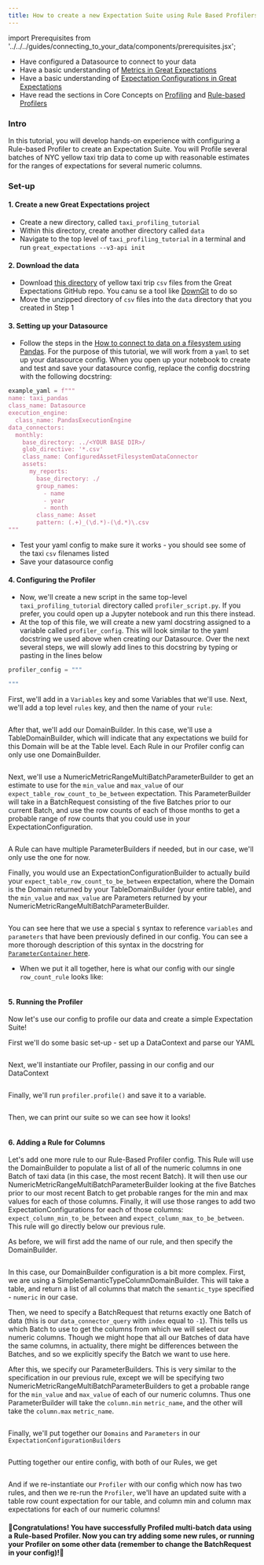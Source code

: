 ```yaml
---
title: How to create a new Expectation Suite using Rule Based Profilers
---
```

import Prerequisites from '../../../guides/connecting_to_your_data/components/prerequisites.jsx';

<Prerequisites>

- Have configured a Datasource to connect to your data
- Have a basic understanding of [Metrics in Great Expectations](https://docs.greatexpectations.io/en/latest/reference/core_concepts/metrics.html)
- Have a basic understanding of [Expectation Configurations in Great Expectations](https://docs.greatexpectations.io/en/latest/reference/core_concepts/expectations/expectations.html#expectation-concepts-domain-and-success-keys)
- Have read the sections in Core Concepts on [Profiling](../../../reference/core-concepts#profiling) and [Rule-based Profilers](../../../reference/core-concepts#rule-based-profilers)

</Prerequisites>

### Intro

In this tutorial, you will develop hands-on experience with configuring a Rule-based Profiler to create an Expectation Suite. You will Profile several batches of NYC yellow taxi trip data to come up with reasonable estimates for the ranges of expectations for several numeric columns.

### Set-up
#### 1. Create a new Great Expectations project
- Create a new directory, called `taxi_profiling_tutorial`
- Within this directory, create another directory called `data`
- Navigate to the top level of `taxi_profiling_tutorial` in a terminal and run `great_expectations --v3-api init`

#### 2. Download the data
- Download [this directory](https://github.com/great-expectations/great_expectations/tree/develop/tests/test_sets/taxi_yellow_trip_data_samples) of yellow taxi trip `csv` files from the Great Expectations GitHub repo. You canu se a tool like [DownGit](https://downgit.github.io/) to do so
- Move the unzipped directory of `csv` files into the `data` directory that you created in Step 1

#### 3. Setting up your Datasource
- Follow the steps in the [How to connect to data on a filesystem using Pandas](../../../guides/connecting_to_your_data/filesystem/pandas). For the purpose of this tutorial, we will work from a `yaml` to set up your datasource config. When you open up your notebook to create and test and save your datasource config, replace the config docstring with the following docstring:
```python
example_yaml = f"""
name: taxi_pandas
class_name: Datasource
execution_engine:
  class_name: PandasExecutionEngine
data_connectors:
  monthly:
    base_directory: ../<YOUR BASE DIR>/
    glob_directive: '*.csv'
    class_name: ConfiguredAssetFilesystemDataConnector
    assets:
      my_reports:
        base_directory: ./
        group_names:
          - name
          - year
          - month
        class_name: Asset
        pattern: (.+)_(\d.*)-(\d.*)\.csv
"""
```
- Test your yaml config to make sure it works - you should see some of the taxi `csv` filenames listed
- Save your datasource config

#### 4. Configuring the Profiler
- Now, we'll create a new script in the same top-level `taxi_profiling_tutorial` directory called `profiler_script.py`. If you prefer, you could open up a Jupyter notebook and run this there instead.
- At the top of this file, we will create a new yaml docstring assigned to a variable called `profiler_config`. This will look similar to the yaml docstring we used above when creating our Datasource. Over the next several steps, we will slowly add lines to this docstring by typing or pasting in the lines below
```python 
profiler_config = """

"""
```

First, we'll add in a `Variables` key and some Variables that we'll use. Next, we'll add a top level `rules` key, and then the name of your `rule`:
```yaml file=../../../../tests/integration/docusaurus/rule_based_profiler/multi_batch_example.py#L10-L15
```

After that, we'll add our DomainBuilder. In this case, we'll use a TableDomainBuilder, which will indicate that any expectations we build for this Domain will be at the Table level. Each Rule in our Profiler config can only use one DomainBuilder.
```yaml file=../../../../tests/integration/docusaurus/rule_based_profiler/multi_batch_example.py#L16-L17
```

Next, we'll use a NumericMetricRangeMultiBatchParameterBuilder to get an estimate to use for the `min_value` and `max_value` of our `expect_table_row_count_to_be_between` expectation. This ParameterBuilder will take in a BatchRequest consisting of the five Batches prior to our current Batch, and use the row counts of each of those months to get a probable range of row counts that you could use in your ExpectationConfiguration.
```yaml file=../../../../tests/integration/docusaurus/rule_based_profiler/multi_batch_example.py#L18-L32
```

A Rule can have multiple ParameterBuilders if needed, but in our case, we'll only use the one for now.

Finally, you would use an ExpectationConfigurationBuilder to actually build your `expect_table_row_count_to_be_between` expectation, where the Domain is the Domain returned by your TableDomainBuilder (your entire table), and the `min_value` and `max_value` are Parameters returned by your NumericMetricRangeMultiBatchParameterBuilder.
```yaml file=../../../../tests/integration/docusaurus/rule_based_profiler/multi_batch_example.py#L33-L41
```
You can see here that we use a special `$` syntax to reference `variables` and `parameters` that have been previously defined in our config. You can see a more thorough description of this syntax in the  docstring for [`ParameterContainer` here](https://github.com/great-expectations/great_expectations/blob/develop/great_expectations/rule_based_profiler/parameter_builder/parameter_container.py).

- When we put it all together, here is what our config with our single `row_count_rule` looks like:
```yaml file=../../../../tests/integration/docusaurus/rule_based_profiler/multi_batch_example.py#L10-L41
```

#### 5. Running the Profiler
Now let's use our config to profile our data and create a simple Expectation Suite!

First we'll do some basic set-up - set up a DataContext and parse our YAML
```yaml file=../../../../tests/integration/docusaurus/rule_based_profiler/multi_batch_example.py#L100-L104
```

Next, we'll instantiate our Profiler, passing in our config and our DataContext
```yaml file=../../../../tests/integration/docusaurus/rule_based_profiler/multi_batch_example.py#L106-L109
```

Finally, we'll run `profiler.profile()` and save it to a variable. 
```yaml file=../../../../tests/integration/docusaurus/rule_based_profiler/multi_batch_example.py#L111
```
Then, we can print our suite so we can see how it looks!
```yaml file=../../../../tests/integration/docusaurus/rule_based_profiler/multi_batch_example.py#L116-L140
```

#### 6. Adding a Rule for Columns
Let's add one more rule to our Rule-Based Profiler config. This Rule will use the DomainBuilder to populate a list of all of the numeric columns in one Batch of taxi data (in this case, the most recent Batch). It will then use our NumericMetricRangeMultiBatchParameterBuilder looking at the five Batches prior to our most recent Batch to get probable ranges for the min and max values for each of those columns. Finally, it will use those ranges to add two ExpectationConfigurations for each of those columns: `expect_column_min_to_be_between` and `expect_column_max_to_be_between`. This rule will go directly below our previous rule.

As before, we will first add the name of our rule, and then specify the DomainBuilder.
```yaml file=../../../../tests/integration/docusaurus/rule_based_profiler/multi_batch_example.py#L43-L53
```
In this case, our DomainBuilder configuration is a bit more complex. First, we are using a SimpleSemanticTypeColumnDomainBuilder. This will take a table, and return a list of all columns that match the `semantic_type` specified - `numeric` in our case.

Then, we need to specify a BatchRequest that returns exactly one Batch of data (this is our `data_connector_query` with `index` equal to `-1`). This tells us which Batch to use to get the columns from which we will select our numeric columns. Though we might hope that all our Batches of data have the same columns, in actuality, there might be differences between the Batches, and so we explicitly specify the Batch we want to use here.

After this, we specify our ParameterBuilders. This is very similar to the specification in our previous rule, except we will be specifying two NumericMetricRangeMultiBatchParameterBuilders to get a probable range for the `min_value` and `max_value` of each of our numeric columns. Thus one ParameterBuilder will take the `column.min` `metric_name`, and the other will take the `column.max` `metric_name`.
```yaml file=../../../../tests/integration/docusaurus/rule_based_profiler/multi_batch_example.py#L54-L78
```

Finally, we'll put together our `Domains` and `Parameters` in our `ExpectationConfigurationBuilders`
```yaml file=../../../../tests/integration/docusaurus/rule_based_profiler/multi_batch_example.py#L79-L97
```

Putting together our entire config, with both of our Rules, we get 
```yaml file=../../../../tests/integration/docusaurus/rule_based_profiler/multi_batch_example.py#L9-L97
```

And if we re-instantiate our `Profiler` with our config which now has two rules, and then we re-run the `Profiler`, we'll have an updated suite with a table row count expectation for our table, and column min and column max expectations for each of our numeric columns!

#### 🎉Congratulations! You have successfully Profiled multi-batch data using a Rule-based Profiler. Now you can try adding some new rules, or running your Profiler on some other data (remember to change the BatchRequest in your config)!🎉